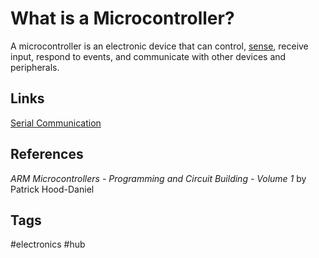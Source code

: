 # What is a Microcontroller?

A microcontroller is an electronic device that can control, [sense](../202305292338/README.md), receive input, respond to events, and communicate with other devices and peripherals.  

## Links
[Serial Communication  ](../202111021920/README.md)

## References
*ARM Microcontrollers - Programming and Circuit Building - Volume 1* by Patrick Hood-Daniel

## Tags
#electronics #hub

